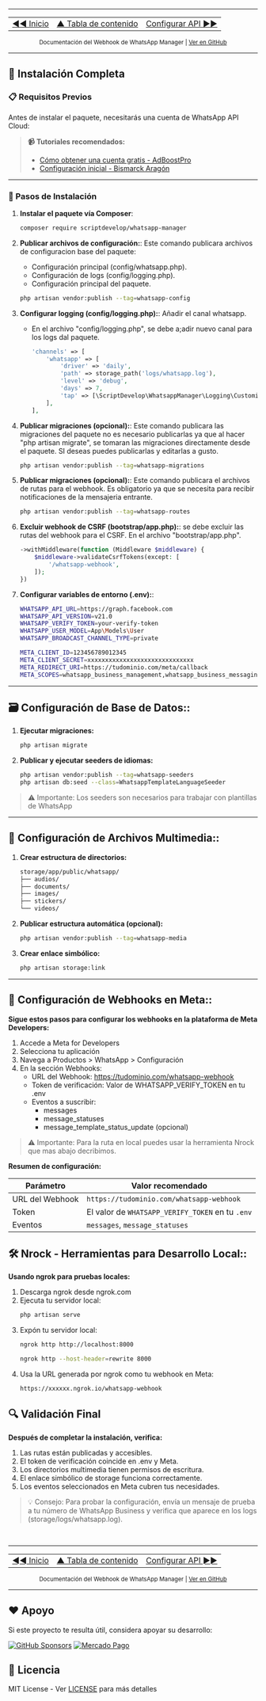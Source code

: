 
---

<div align="center">
<table>
  <tr>
    <td align="left">
      <a href="../../README.md" title="Sección anterior: Inicio">◄◄ Inicio</a>
    </td>
    <td align="center">
      <a href="00-tabla-de-contenido.md" title="Tabla de contenido">▲ Tabla de contenido</a>
    </td>
    <td align="right">
      <a href="02-config-api.md" title="Sección siguiente">Configurar API ►►</a>
    </td>
  </tr>
</table>
</div>

<div align="center">
<sub>Documentación del Webhook de WhatsApp Manager | 
<a href="https://github.com/djdang3r/whatsapp-api-manager">Ver en GitHub</a></sub>
</div>

---
## 🚀 Instalación Completa

### 📋 Requisitos Previos
Antes de instalar el paquete, necesitarás una cuenta de WhatsApp API Cloud:

> **📹 Tutoriales recomendados:**
> - [Cómo obtener una cuenta gratis - AdBoostPro](https://www.youtube.com/watch?v=of6dEsKSh-0)
> - [Configuración inicial - Bismarck Aragón](https://www.youtube.com/watch?v=gdD_0ernIqM)

---

### 🔧 Pasos de Instalación

1. **Instalar el paquete vía Composer**:
    ```bash
    composer require scriptdevelop/whatsapp-manager
    ```

2. **Publicar archivos de configuración:**:
    Este comando publicara archivos de configuracion base del paquete:
   - Configuración principal (config/whatsapp.php).
   - Configuración de logs (config/logging.php).
   - Configuración principal del paquete.
        
    ```bash
    php artisan vendor:publish --tag=whatsapp-config
    ```

3. **Configurar logging (config/logging.php):**:
    Añadir el canal whatsapp.
    - En el archivo "config/logging.php", se debe a;adir nuevo canal para los logs dal paquete.
        ```php
        'channels' => [
            'whatsapp' => [
                'driver' => 'daily',
                'path' => storage_path('logs/whatsapp.log'),
                'level' => 'debug',
                'days' => 7,
                'tap' => [\ScriptDevelop\WhatsappManager\Logging\CustomizeFormatter::class],
            ],
        ],
        ```

4. **Publicar migraciones (opcional):**:
    Este comando publicara las migraciones del paquete no es necesario publicarlas ya que al hacer "php artisan migrate", se tomaran las migraciones directamente desde el paquete. SI deseas puedes publicarlas y editarlas a gusto.

    ```bash
    php artisan vendor:publish --tag=whatsapp-migrations
    ```

5. **Publicar migraciones (opcional):**:
    Este comando publicara el archivos de rutas para el webhook. Es obligatorio ya que se necesita para recibir notificaciones de la mensajeria entrante.

    ```bash
    php artisan vendor:publish --tag=whatsapp-routes
    ```

6. **Excluir webhook de CSRF (bootstrap/app.php):**:
    se debe excluir las rutas del webhook para el CSRF. En el archivo "bootstrap/app.php".

    ```php
    ->withMiddleware(function (Middleware $middleware) {
        $middleware->validateCsrfTokens(except: [
            '/whatsapp-webhook',
        ]);
    })
    ```

7. **Configurar variables de entorno (.env):**:
    ```sh
    WHATSAPP_API_URL=https://graph.facebook.com
    WHATSAPP_API_VERSION=v21.0
    WHATSAPP_VERIFY_TOKEN=your-verify-token
    WHATSAPP_USER_MODEL=App\Models\User
    WHATSAPP_BROADCAST_CHANNEL_TYPE=private

    META_CLIENT_ID=123456789012345
    META_CLIENT_SECRET=xxxxxxxxxxxxxxxxxxxxxxxxxxxxxx
    META_REDIRECT_URI=https://tudominio.com/meta/callback
    META_SCOPES=whatsapp_business_management,whatsapp_business_messaging
    ```
---

## **🗃️ Configuración de Base de Datos:**:

1. **Ejecutar migraciones:**
    ```sh
    php artisan migrate
    ```

2. **Publicar y ejecutar seeders de idiomas:**
    ```sh
    php artisan vendor:publish --tag=whatsapp-seeders
    php artisan db:seed --class=WhatsappTemplateLanguageSeeder
    ```

>⚠️ Importante:
>Los seeders son necesarios para trabajar con plantillas de WhatsApp

---

## **📁 Configuración de Archivos Multimedia:**:

1. **Crear estructura de directorios:**
    ```sh
    storage/app/public/whatsapp/
    ├── audios/
    ├── documents/
    ├── images/
    ├── stickers/
    └── videos/
    ```


2. **Publicar estructura automática (opcional):**
    ```sh
    php artisan vendor:publish --tag=whatsapp-media
    ```

3. **Crear enlace simbólico:**
    ```sh
    php artisan storage:link
    ```

---

## **🔗 Configuración de Webhooks en Meta:**:

**Sigue estos pasos para configurar los webhooks en la plataforma de Meta Developers:**

1. Accede a Meta for Developers
2. Selecciona tu aplicación
3. Navega a Productos > WhatsApp > Configuración
4. En la sección Webhooks:
    - URL del Webhook: https://tudominio.com/whatsapp-webhook
    - Token de verificación: Valor de WHATSAPP_VERIFY_TOKEN en tu .env
    - Eventos a suscribir:
        - messages
        - message_statuses
        - message_template_status_update (opcional)

> ⚠️ Importante:
>Para la ruta en local puedes usar la herramienta Nrock que mas abajo decribimos.

**Resumen de configuración:**

| Parámetro         | Valor recomendado                                  |
|-------------------|---------------------------------------------------|
| URL del Webhook   | `https://tudominio.com/whatsapp-webhook`          |
| Token             | El valor de `WHATSAPP_VERIFY_TOKEN` en tu `.env`  |
| Eventos           | `messages`, `message_statuses`                    |





## **🛠️ Nrock - Herramientas para Desarrollo Local:**:
**Usando ngrok para pruebas locales:**
1. Descarga ngrok desde ngrok.com
2. Ejecuta tu servidor local:
    ```sh
    php artisan serve
    ```
3. Expón tu servidor local:
    ```sh
    ngrok http http://localhost:8000
    
    ngrok http --host-header=rewrite 8000
    ```
4. Usa la URL generada por ngrok como tu webhook en Meta:
    ```sh
    https://xxxxxx.ngrok.io/whatsapp-webhook
    ```


## 🔍 Validación Final
**Después de completar la instalación, verifica:**

1. Las rutas están publicadas y accesibles.
2. El token de verificación coincide en .env y Meta.
3. Los directorios multimedia tienen permisos de escritura.
4. El enlace simbólico de storage funciona correctamente.
5. Los eventos seleccionados en Meta cubren tus necesidades.

>💡 Consejo:
>Para probar la configuración, envía un mensaje de prueba a tu número de WhatsApp Business y verifica que aparece en los logs (storage/logs/whatsapp.log).



<br>

---

<div align="center">
<table>
  <tr>
    <td align="left">
      <a href="../../README.md" title="Sección anterior: Inicio">◄◄ Inicio</a>
    </td>
    <td align="center">
      <a href="00-tabla-de-contenido.md" title="Tabla de contenido">▲ Tabla de contenido</a>
    </td>
    <td align="right">
      <a href="02-config-api.md" title="Sección siguiente">Configurar API ►►</a>
    </td>
  </tr>
</table>
</div>

<div align="center">
<sub>Documentación del Webhook de WhatsApp Manager | 
<a href="https://github.com/djdang3r/whatsapp-api-manager">Ver en GitHub</a></sub>
</div>

---



## ❤️ Apoyo

Si este proyecto te resulta útil, considera apoyar su desarrollo:

[![GitHub Sponsors](https://img.shields.io/badge/Sponsor%20me-GitHub-blue?style=for-the-badge&logo=github)](https://github.com/sponsors/djdang3r)
[![Mercado Pago](https://img.shields.io/badge/Donar%20con-Mercado%20Pago-blue?style=for-the-badge&logo=mercadopago)](https://mpago.li/2qe5G7E)

## 📄 Licencia

MIT License - Ver [LICENSE](LICENSE) para más detalles





